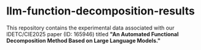 # llm-function-decomposition-results

This repository contains the experimental data associated with our IDETC/CIE2025 paper (ID: 165946) titled **"An Automated Functional Decomposition Method Based on Large Language Models."**
